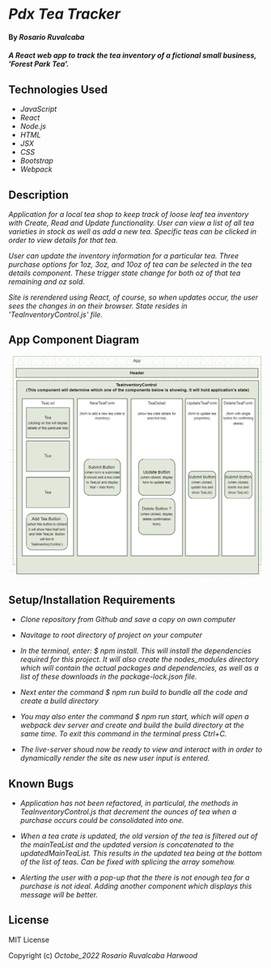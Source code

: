 # _Pdx Tea Tracker_

#### By _**Rosario Ruvalcaba**_

#### _A React web app to track the tea inventory of a fictional small business, 'Forest Park Tea'._

## Technologies Used
* _JavaScript_
* _React_
* _Node.js_
* _HTML_
* _JSX_
* _CSS_
* _Bootstrap_
* _Webpack_

## Description

_Application for a local tea shop to keep track of loose leaf tea inventory with Create, Read and Update functionality. User can view a list of all tea varieties in stock as well as add a new tea. Specific teas can be clicked in order to view details for that tea._

_User can update the inventory information for a particular tea. Three purchase options for 1oz, 3oz, and 10oz of tea can be selected in the tea details component. These trigger state change for both oz of that tea remaining and oz sold._

_Site is rerendered using React, of course, so when updates occur, the user sees the changes in on their browser. State resides in 'TeaInventoryControl.js' file._

## App Component Diagram

![Alt text](./PlanningApp2.png?raw=true "Optional Title")



## Setup/Installation Requirements

* _Clone repository from Github and save a copy on own computer_

* _Navitage to root directory of project on your computer_

* _In the terminal, enter: $ npm install. This will install the dependencies required for this project. It will also create the nodes_modules directory which will contain the actual packages and dependencies, as well as a list of these downloads in the package-lock.json file._

* _Next enter the command $ npm run build to bundle all the code and create a build directory_

* _You may also enter the command $ npm run start, which will open a webpack dev server and create and build the build directory at the same time. To exit this command in the terminal press Ctrl+C._

* _The live-server shoud now be ready to view and interact with in order to dynamically render the site as new user input is entered._

## Known Bugs

* _Application has not been refactored, in particulal, the methods in TeaInventoryControl.js that decrement the ounces of tea when a purchase occurs could be consolidated into one._

* _When a tea crate is updated, the old version of the tea is filtered out of the mainTeaList and the updated version is concatenated to the updatedMainTeaList. This results in the updated tea being at the bottom of the list of teas. Can be fixed with splicing the array somehow._

* _Alerting the user with a pop-up that the there is not enough tea for a purchase is not ideal. Adding another component which displays this message will be better._

## License

MIT License

Copyright (c) _Octobe_2022_ _Rosario Ruvalcaba Harwood_
